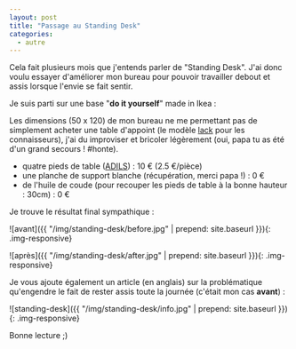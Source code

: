 ```yaml
---
layout: post
title: "Passage au Standing Desk"
categories:
  - autre
---
```


Cela fait plusieurs mois que j'entends parler de "Standing Desk". J'ai donc voulu essayer d'améliorer mon bureau pour pouvoir travailler debout et assis lorsque l'envie se fait sentir.

Je suis parti sur une base "__do it yourself__" made in Ikea :

Les dimensions (50 x 120) de mon bureau ne me permettant pas de simplement acheter une table d'appoint (le modèle [lack](http://www.ikea.com/be/fr/catalog/products/40104294/) pour les connaisseurs), j'ai du improviser et bricoler légèrement (oui, papa tu as été d'un grand secours ! #honte).

 - quatre pieds de table ([ADILS](http://www.ikea.com/be/fr/catalog/products/90217972/)) : 10 € (2.5 €/pièce)
 - une planche de support blanche (récupération, merci papa !) : 0 €
 - de l'huile de coude (pour recouper les pieds de table à la bonne hauteur : 30cm) : 0 €

Je trouve le résultat final sympathique :

![avant]({{ "/img/standing-desk/before.jpg" | prepend: site.baseurl }}){: .img-responsive}

![après]({{ "/img/standing-desk/after.jpg" | prepend: site.baseurl }}){: .img-responsive}

Je vous ajoute également un article (en anglais) sur la problématique qu'engendre le fait de rester assis toute la journée (c'était mon cas __avant__) :

![standing-desk]({{ "/img/standing-desk/info.jpg" | prepend: site.baseurl }}){: .img-responsive}

Bonne lecture ;)
